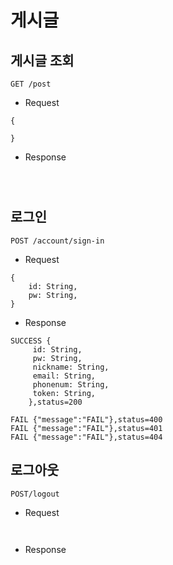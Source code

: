게시글
=
게시글 조회
-
```
GET /post
```
- Request
```
{
    
}
```
- Response
```

```
```


```
로그인
-
```
POST /account/sign-in
```
 - Request
```
{
    id: String,
    pw: String,
}
```
- Response
```
SUCCESS {
     id: String,
     pw: String,
     nickname: String,
     email: String,
     phonenum: String,
     token: String,
    },status=200
```
```
FAIL {"message":"FAIL"},status=400
FAIL {"message":"FAIL"},status=401
FAIL {"message":"FAIL"},status=404
```
로그아웃
-
```
POST/logout
```
 - Request
```


```
- Response
```


```
```


```